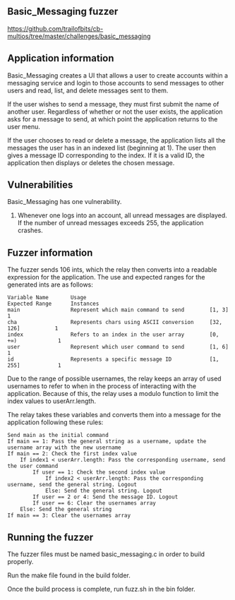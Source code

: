 ## Basic_Messaging fuzzer
https://github.com/trailofbits/cb-multios/tree/master/challenges/basic_messaging

## Application information
Basic_Messaging creates a UI that allows a user to create accounts within a messaging service and login to those accounts to send messages to other users and read, list, and delete messages sent to them.

If the user wishes to send a message, they must first submit the name of another user. Regardless of whether or not the user exists, the application asks for a message to send, at which point the application returns to the user menu.

If the user chooses to read or delete a message, the application lists all the messages the user has in an indexed list (beginning at 1). The user then gives a message ID corresponding to the index. If it is a valid ID, the application then displays or deletes the chosen message.

## Vulnerabilities
Basic_Messaging has one vulnerability.
1. Whenever one logs into an account, all unread messages are displayed. If the number of unread messages exceeds 255, the application crashes.

## Fuzzer information
The fuzzer sends 106 ints, which the relay then converts into a readable expression for the application. The use and expected ranges for the generated ints are as follows:

    Variable Name       Usage                                       Expected Range      Instances
    main                Represent which main command to send        [1, 3]              1
    cha                 Represents chars using ASCII conversion     [32, 126]           1
    index               Refers to an index in the user array        [0, +∞)             1
    user                Represent which user command to send        [1, 6]              1
    id                  Represents a specific message ID            [1, 255]            1

Due to the range of possible usernames, the relay keeps an array of used usernames to refer to when in the process of interacting with the application. Because of this, the relay uses a modulo function to limit the index values to userArr.length.

The relay takes these variables and converts them into a message for the application following these rules:

    Send main as the initial command
    If main == 1: Pass the general string as a username, update the username array with the new username
    If main == 2: Check the first index value
    	If index1 < userArr.length: Pass the corresponding username, send the user command
    		If user == 1: Check the second index value
    			If index2 < userArr.length: Pass the corresponding username, send the general string. Logout
    			Else: Send the general string. Logout
    		If user == 2 or 4: Send the message ID. Logout
    		If user == 6: Clear the usernames array
    	Else: Send the general string
    If main == 3: Clear the usernames array

## Running the fuzzer
The fuzzer files must be named basic_messaging.c in order to build properly.

Run the make file found in the build folder.

Once the build process is complete, run fuzz.sh in the bin folder.

